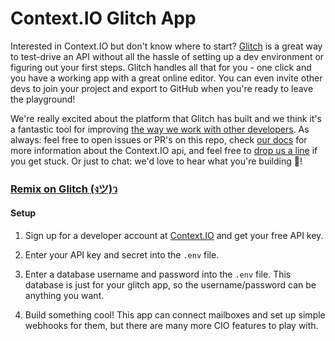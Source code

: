 Context.IO Glitch App
=========================

Interested in Context.IO but don't know where to start? [Glitch](https://glitch.com/) is a great way to test-drive an API without all the hassle of setting up a dev environment or figuring out your first steps. Glitch handles all that for you - one click and you have a working app with a great online editor. You can even invite other devs to join your project and export to GitHub when you're ready to leave the playground!

We're really excited about the platform that Glitch has built and we think it's a fantastic tool for improving [the way we work with other developers](https://medium.com/glitch/glitch-for-your-api-3be38a5798ee). As always: feel free to open issues or PR's on this repo, check [our docs](https://docs.context.io/) for more information about the Context.IO api, and feel free to [drop us a line](http://support.context.io/) if you get stuck. Or just to chat: we'd love to hear what you're building 💞!

### [Remix on Glitch (งツ)ว](https://glitch.com/edit/#!/import/github/contextio/glitch)

#### Setup
1. Sign up for a developer account at [Context.IO](https://context.io/#signup) and get your free API key.

2. Enter your API key and secret into the `.env` file.

3. Enter a database username and password into the `.env` file. This database is just for your glitch app, so the username/password can be anything you want.

4. Build something cool! This app can connect mailboxes and set up simple webhooks for them, but there are many more CIO features to play with.
